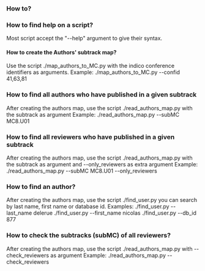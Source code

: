 ### How to?

### How to find help on a script?
Most script accept the "--help" argument to give their syntax.

#### How to create the Authors' subtrack map?
Use the script ./map_authors_to_MC.py with the indico conference identifiers as arguments.
Example:
    ./map_authors_to_MC.py --confid 41,63,81
    
### How to find all authors who have published in a given subtrack
After creating the authors map, use the script ./read_authors_map.py with the subtrack as argument 
Example:
    ./read_authors_map.py --subMC MC8.U01
    
### How to find all reviewers who have published in a given subtrack
After creating the authors map, use the script ./read_authors_map.py with the subtrack as argument and --only_reviewers as extra argument
Example:
    ./read_authors_map.py --subMC MC8.U01 --only_reviewers

### How to find an author?
After creating the authors map, use the script ./find_user.py you can search by last name, first name or database id.
Examples:
    ./find_user.py --last_name delerue
    ./find_user.py --first_name nicolas
    ./find_user.py --db_id 877
    
### How to check the subtracks (subMC) of all reviewers?
After creating the authors map, use the script ./read_authors_map.py with  --check_reviewers as argument
Example:
    ./read_authors_map.py --check_reviewers
